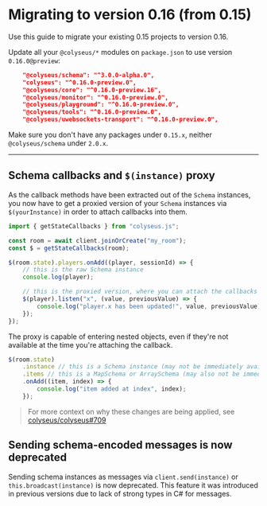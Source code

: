 # Migrating to version 0.16 (from 0.15)

Use this guide to migrate your existing 0.15 projects to version 0.16.

<!-- See [version 0.16 release announcement](https://github.com/colyseus/colyseus/releases/tag/0.16.0). -->

Update all your `@colyseus/*` modules on `package.json` to use version `0.16.0@preview`:

```json
    "@colyseus/schema": "^3.0.0-alpha.0",
    "colyseus": "^0.16.0-preview.0",
    "@colyseus/core": "^0.16.0-preview.16",
    "@colyseus/monitor": "^0.16.0-preview.0",
    "@colyseus/playground": "^0.16.0-preview.0",
    "@colyseus/tools": "^0.16.0-preview.0",
    "@colyseus/uwebsockets-transport": "^0.16.0-preview.0",
```

Make sure you don't have any packages under `0.15.x`, neither `@colyseus/schema` under `2.0.x`.

---

## Schema callbacks and `$(instance)` proxy

As the callback methods have been extracted out of the `Schema` instances, you now have to get a proxied version of your `Schema` instances via `$(yourInstance)` in order to attach callbacks into them.

```typescript
import { getStateCallbacks } from "colyseus.js";

const room = await client.joinOrCreate("my_room");
const $ = getStateCallbacks(room);

$(room.state).players.onAdd((player, sessionId) => {
    // this is the raw Schema instance
    console.log(player);

    // this is the proxied version, where you can attach the callbacks
    $(player).listen("x", (value, previousValue) => {
        console.log("player.x has been updated!", value, previousValue);
    });
});
```

The proxy is capable of entering nested objects, even if they're not available at the time you're attaching the callback.

```typescript
$(room.state)
    .instance // this is a Schema instance (may not be immediately available)
    .items // this is a MapSchema or ArraySchema (may also not be immediately available)
    .onAdd((item, index) => {
        console.log("item added at index", index);
    });
```


> For more context on why these changes are being applied, see [colyseus/colyseus#709](https://github.com/colyseus/colyseus/issues/709)


## Sending schema-encoded messages is now deprecated

Sending schema instances as messages via `client.send(instance)` or `this.broadcast(instance)` is now deprecated. This feature it was introduced in previous versions due to lack of strong types in C# for messages.
